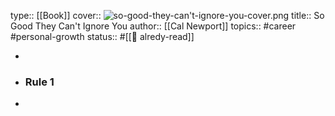 type:: [[Book]]
cover:: ![so-good-they-can't-ignore-you-cover.png](../assets/so-good-they-can't-ignore-you-cover_1681991394849_0.png) 
title:: So Good They Can't Ignore You
author:: [[Cal Newport]]
topics:: #career #personal-growth
status:: #[[📰 alredy-read]]

-
- ### Rule 1
-